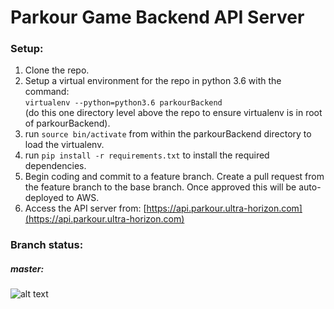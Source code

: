 # Parkour Game Backend API Server

### Setup:
1. Clone the repo.
2. Setup a virtual environment for the repo in python 3.6 with the command:  
`virtualenv --python=python3.6 parkourBackend`  
(do this one directory level above the repo to ensure virtualenv is in root of parkourBackend).
3. run `source bin/activate` from within the parkourBackend directory to load the virtualenv.
4. run `pip install -r requirements.txt` to install the required dependencies.
3. Begin coding and commit to a feature branch. Create a pull request from the feature branch to the base branch. Once approved this will be auto-deployed to AWS.
4. Access the API server from: [https://api.parkour.ultra-horizon.com](https://api.parkour.ultra-horizon.com)

### Branch status:
##### master:
![alt text](https://travis-ci.com/Nick-Pearson/parkourBackend.svg?token=6Ky2A5zqCfdrPiAKZcR5&branch=master "master branch status")
